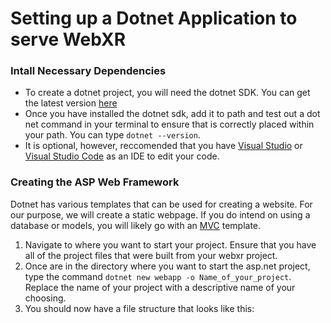 # Setting up a Dotnet Application to serve WebXR

### Intall Necessary Dependencies
- To create a dotnet project, you will need the dotnet SDK. You can get the latest version [here](https://dotnet.microsoft.com/en-us/download)
- Once you have installed the dotnet sdk, add it to path and test out a dot net command in your terminal to ensure that is correctly placed within your path. You can type `dotnet --version`.
- It is optional, however, reccomended that you have [Visual Studio](https://visualstudio.microsoft.com/#vs-section) or [Visual Studio Code](https://visualstudio.microsoft.com/#vscode-section) as an IDE to edit your code.

### Creating the ASP Web Framework
Dotnet has various templates that can be used for creating a website. For our purpose, we will create a static webpage. If you do intend on using a database or models, you will likely go with an [MVC](https://dotnet.microsoft.com/en-us/apps/aspnet/mvc) template.

1. Navigate to where you want to start your project. Ensure that you have all of the project files that were built from your webxr project.
2. Once are in the directory where you want to start the asp.net project, type the command `dotnet new webapp -o Name_of_your_project`. Replace the name of your project with a descriptive name of your choosing.
3. You should now have a file structure that looks like this:


